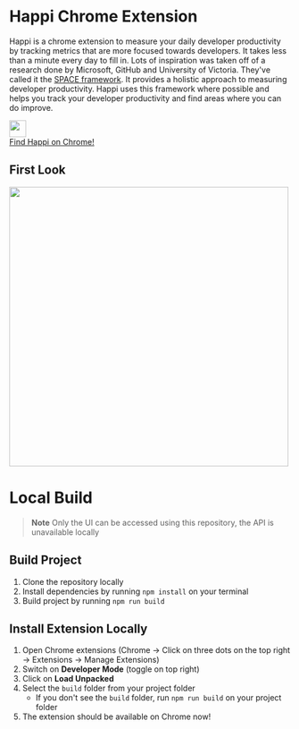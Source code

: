 # Happi Chrome Extension
Happi is a chrome extension to measure your daily developer productivity by tracking metrics that are more focused towards developers. It takes less than a minute every day to fill in.
Lots of inspiration was taken off of a research done by Microsoft, GitHub and University of Victoria. They've called it the [SPACE framework](https://queue.acm.org/detail.cfm?id=3454124). It provides a holistic approach to measuring developer productivity. Happi uses this framework where possible and helps you track your developer productivity and find areas where you can do improve.

<a href="https://chrome.google.com/webstore/detail/happi/enjnekjgcjcjhmdhegdgenhaghkfjfld">
    <img style="display:inline;" src="https://edent.github.io/SuperTinyIcons/images/svg/chrome.svg" width="30" />
    <div>Find Happi on Chrome!</div>
<a/>

## First Look
<img src="https://github.com/shahlin/happi-extension/assets/32275018/0f2bc789-52be-4509-a77b-3efe31cc93e1" width="500"/>

# Local Build
> **Note**
> Only the UI can be accessed using this repository, the API is unavailable locally

## Build Project
1. Clone the repository locally
2. Install dependencies by running `npm install` on your terminal
3. Build project by running `npm run build`

## Install Extension Locally
1. Open Chrome extensions (Chrome -> Click on three dots on the top right -> Extensions -> Manage Extensions)
2. Switch on **Developer Mode** (toggle on top right)
3. Click on **Load Unpacked**
4. Select the `build` folder from your project folder
    - If you don't see the `build` folder, run `npm run build` on your project folder
5. The extension should be available on Chrome now!

